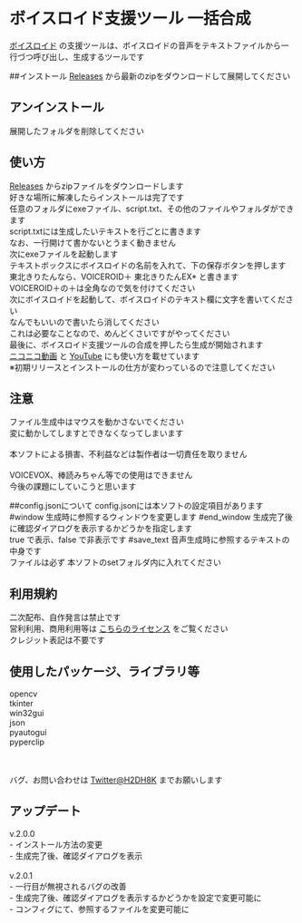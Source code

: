 # ボイスロイド支援ツール 一括合成
[ボイスロイド](https://www.ah-soft.com/voiceroid/) の支援ツールは、ボイスロイドの音声をテキストファイルから一行づつ呼び出し、生成するツールです

##インストール
[Releases](https://github.com/texture08/voiceroid_tool/releases) から最新のzipをダウンロードして展開してください

## アンインストール
展開したフォルダを削除してください

## 使い方
[Releases](https://github.com/texture08/voiceroid_tool/releases) からzipファイルをダウンロードします
<br>好きな場所に解凍したらインストールは完了です
<br>任意のフォルダにexeファイル、script.txt、その他のファイルやフォルダができます
<br>script.txtには生成したいテキストを行ごとに書きます
<br>なお、一行開けて書かないとうまく動きません
<br>次にexeファイルを起動します
<br>テキストボックスにボイスロイドの名前を入れて、下の保存ボタンを押します
<br>東北きりたんなら、VOICEROID＋ 東北きりたんEX* と書きます
<br>VOICEROID＋の＋は全角なので気を付けてください
<br>次にボイスロイドを起動して、ボイスロイドのテキスト欄に文字を書いてください
<br>なんでもいいので書いたら消してください
<br>これは必要なことなので、めんどくさいですがやってください
<br>最後に、ボイスロイド支援ツールの合成を押したら生成が開始されます
<br>[ニコニコ動画](https://nico.ms/sm39961372) と [YouTube](https://youtu.be/wTHKdOxWHso) にも使い方を載せています
<br>※初期リリースとインストールの仕方が変わっているので注意してください

## 注意
ファイル生成中はマウスを動かさないでください
<br>変に動かしてしますとできなくなってしまいます
<br><br>本ソフトによる損害、不利益などは製作者は一切責任を取りません
<br><br>VOICEVOX、棒読みちゃん等での使用はできません
<br>今後の課題にしていこうと思います

##config.jsonについて
config.jsonには本ソフトの設定項目があります
#window
生成時に参照するウィンドウを変更します
#end_window
生成完了後に確認ダイアログを表示するかどうかを指定します
<br>true で表示、false で非表示です
#save_text
音声生成時に参照するテキストの中身です
<br>ファイルは必ず 本ソフトのsetフォルダ内に入れてください

## 利用規約
二次配布、自作発言は禁止です
<br>営利利用、商用利用等は [こちらのライセンス](https://www.ah-soft.com/licensee/voice_individual.html) をご覧ください
<br>クレジット表記は不要です

## 使用したパッケージ、ライブラリ等
opencv
<br>tkinter
<br>win32gui
<br>json
<br>pyautogui
<br>pyperclip

<br><br>バグ、お問い合わせは [Twitter@H2DH8K](https://twitter.com/H2DH8K) までお願いします

## アップデート
v.2.0.0
<br>- インストール方法の変更
<br>- 生成完了後、確認ダイアログを表示
<br><br>v.2.0.1
<br>- 一行目が無視されるバグの改善
<br>- 生成完了後、確認ダイアログを表示するかどうかを設定で変更可能に
<br>- コンフィグにて、参照するファイルを変更可能に
